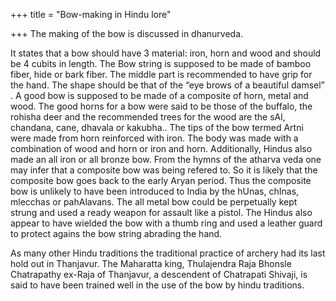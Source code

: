 +++
title = "Bow-making in Hindu lore"

+++
The making of the bow is discussed in dhanurveda.  
  
It states that a bow should have 3 material: iron, horn and wood and
should be 4 cubits in length. The Bow string is supposed to be made of
bamboo fiber, hide or bark fiber. The middle part is recommended to have
grip for the hand. The shape should be that of the “eye brows of a
beautiful damsel” . A good bow is supposed to be made of a composite of
horn, metal and wood. The good horns for a bow were said to be those of
the buffalo, the rohisha deer and the recommended trees for the wood are
the sAl, chandana, cane, dhavala or kakubha.. The tips of the bow termed
Artni were made from horn reinforced with iron. The body was made with a
combination of wood and horn or iron and horn. Additionally, Hindus also
made an all iron or all bronze bow. From the hymns of the atharva veda
one may infer that a composite bow was being refered to. So it is likely
that the composite bow goes back to the early Aryan period. Thus the
composite bow is unlikely to have been introduced to India by the hUnas,
chInas, mlecchas or pahAlavans. The all metal bow could be perpetually
kept strung and used a ready weapon for assault like a pistol. The
Hindus also appear to have wielded the bow with a thumb ring and used a
leather guard to protect agains the bow string abrading the hand.

As many other Hindu traditions the traditional practice of archery had
its last hold out in Thanjavur. The Maharatta king, Thulajendra Raja
Bhonsle Chatrapathy ex-Raja of Thanjavur, a descendent of Chatrapati
Shivaji, is said to have been trained well in the use of the bow by
hindu traditions.
